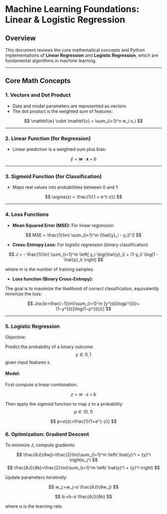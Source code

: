 # Machine Learning Foundations: Linear & Logistic Regression

## Overview

This document reviews the core mathematical concepts and Python implementations of **Linear Regression** and **Logistic Regression**, which are fundamental algorithms in machine learning.

---

## Core Math Concepts

### 1. Vectors and Dot Product

- Data and model parameters are represented as vectors.
- The dot product is the weighted sum of features:

$$
\mathbf{w} \cdot \mathbf{x} = \sum_{i=1}^n w_i x_i
$$


---

### 2. Linear Function (for Regression)

- Linear prediction is a weighted sum plus bias:

$$
\hat{y} = \mathbf{w} \cdot \mathbf{x} + b
$$

---

### 3. Sigmoid Function (for Classification)

- Maps real values into probabilities between 0 and 1:

$$
\sigma(z) = \frac{1}{1 + e^{-z}}
$$

---

### 4. Loss Functions

- **Mean Squared Error (MSE):** For linear regression

$$
MSE = \frac{1}{m} \sum_{i=1}^m (\hat{y}_i - y_i)^2
$$

- **Cross-Entropy Loss:** For logistic regression (binary classification)

$$
J = - \frac{1}{m} \sum_{i=1}^m \left[ y_i \log(\hat{y}_i) + (1-y_i) \log(1 - \hat{y}_i) \right]
$$

where m is the number of training samples.

- **Loss function (Binary Cross-Entropy):**

The goal is to maximize the likelihood of correct classification, equivalently minimize the loss:

$$
J(w,b)=\frac{−1}{m}\sum_{i=1}^m [y^{(i)}log⁡p^{(i)}+(1−y^{(i)})log⁡(1−p^{(i)})]
$$

---

### 5. Logistic Regression
Objective:

Predict the probability of a binary outcome $$y∈{0,1}$$ given input features x.
#### Model:

First compute a linear combination:

$$z=w⋅x+b$$

Then apply the sigmoid function to map z to a probability $$p∈(0,1)$$

$$
p=σ(z)=\frac{1}{1+e^{-z}}
$$


### 6. Optimization: Gradient Descent

To minimize J, compute gradients:

$$
\frac{∂J}{∂wj}=\frac{2}{m}\sum_{i=1}^m \left( \hat{y}^i + {y}^i  \right)x_j^i
$$
$$
\frac{∂J}{∂b}=\frac{2}{m}\sum_{i=1}^m \left( \hat{y}^i + {y}^i  \right)
$$

Update parameters iteratively:

$$
w_j:=w_j-α \frac{∂J}{∂w_j}
$$

$$
b:=b-α \frac{∂J}{∂b}
$$

where α is the learning rate.



